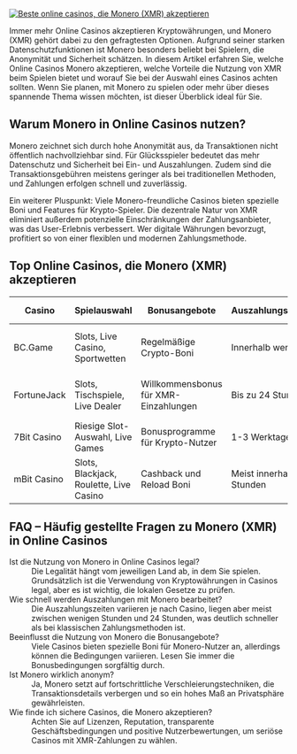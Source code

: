 [![Beste online casinos, die Monero (XMR) akzeptieren](https://123-caf.pages.dev/gitsignup.png)](https://vrmoo.ru/Bt82HjjY)

<div>     <p>Immer mehr Online Casinos akzeptieren Kryptowährungen, und Monero (XMR) gehört dabei zu den gefragtesten Optionen. Aufgrund seiner starken Datenschutzfunktionen ist Monero besonders beliebt bei Spielern, die Anonymität und Sicherheit schätzen. In diesem Artikel erfahren Sie, welche Online Casinos Monero akzeptieren, welche Vorteile die Nutzung von XMR beim Spielen bietet und worauf Sie bei der Auswahl eines Casinos achten sollten. Wenn Sie planen, mit Monero zu spielen oder mehr über dieses spannende Thema wissen möchten, ist dieser Überblick ideal für Sie.</p>    <h2>Warum Monero in Online Casinos nutzen?</h2>   <p>Monero zeichnet sich durch hohe Anonymität aus, da Transaktionen nicht öffentlich nachvollziehbar sind. Für Glücksspieler bedeutet das mehr Datenschutz und Sicherheit bei Ein- und Auszahlungen. Zudem sind die Transaktionsgebühren meistens geringer als bei traditionellen Methoden, und Zahlungen erfolgen schnell und zuverlässig.</p>   <p>Ein weiterer Pluspunkt: Viele Monero-freundliche Casinos bieten spezielle Boni und Features für Krypto-Spieler. Die dezentrale Natur von XMR eliminiert außerdem potenzielle Einschränkungen der Zahlungsanbieter, was das User-Erlebnis verbessert. Wer digitale Währungen bevorzugt, profitiert so von einer flexiblen und modernen Zahlungsmethode.</p>    <h2>Top Online Casinos, die Monero (XMR) akzeptieren</h2>   <table>     <thead>       <tr>         <th>Casino</th>         <th>Spielauswahl</th>         <th>Bonusangebote</th>         <th>Auszahlungsgeschwindigkeit</th>         <th>Besondere Features</th>       </tr>     </thead>     <tbody>       <tr>         <td>BC.Game</td>         <td>Slots, Live Casino, Sportwetten</td>         <td>Regelmäßige Crypto-Boni</td>         <td>Innerhalb weniger Stunden</td>         <td>Krypto-spezifische Turniere und NFTs</td>       </tr>       <tr>         <td>FortuneJack</td>         <td>Slots, Tischspiele, Live Dealer</td>         <td>Willkommensbonus für XMR-Einzahlungen</td>         <td>Bis zu 24 Stunden</td>         <td>Hohe Privatsphäre, keine KYC-Pflicht</td>       </tr>       <tr>         <td>7Bit Casino</td>         <td>Riesige Slot-Auswahl, Live Games</td>         <td>Bonusprogramme für Krypto-Nutzer</td>         <td>1-3 Werktage</td>         <td>Retro-Design, Kryptozahlungen inklusive XMR</td>       </tr>       <tr>         <td>mBit Casino</td>         <td>Slots, Blackjack, Roulette, Live Casino</td>         <td>Cashback und Reload Boni</td>         <td>Meist innerhalb von 24 Stunden</td>         <td>VIP-Programm für Krypto-Spieler</td>       </tr>     </tbody>   </table>    <h2>FAQ – Häufig gestellte Fragen zu Monero (XMR) in Online Casinos</h2>   <dl>     <dt>Ist die Nutzung von Monero in Online Casinos legal?</dt>     <dd>Die Legalität hängt vom jeweiligen Land ab, in dem Sie spielen. Grundsätzlich ist die Verwendung von Kryptowährungen in Casinos legal, aber es ist wichtig, die lokalen Gesetze zu prüfen.</dd>      <dt>Wie schnell werden Auszahlungen mit Monero bearbeitet?</dt>     <dd>Die Auszahlungszeiten variieren je nach Casino, liegen aber meist zwischen wenigen Stunden und 24 Stunden, was deutlich schneller als bei klassischen Zahlungsmethoden ist.</dd>      <dt>Beeinflusst die Nutzung von Monero die Bonusangebote?</dt>     <dd>Viele Casinos bieten spezielle Boni für Monero-Nutzer an, allerdings können die Bedingungen variieren. Lesen Sie immer die Bonusbedingungen sorgfältig durch.</dd>      <dt>Ist Monero wirklich anonym?</dt>     <dd>Ja, Monero setzt auf fortschrittliche Verschleierungstechniken, die Transaktionsdetails verbergen und so ein hohes Maß an Privatsphäre gewährleisten.</dd>      <dt>Wie finde ich sichere Casinos, die Monero akzeptieren?</dt>     <dd>Achten Sie auf Lizenzen, Reputation, transparente Geschäftsbedingungen und positive Nutzerbewertungen, um seriöse Casinos mit XMR-Zahlungen zu wählen.</dd>   </dl> </div>